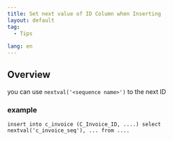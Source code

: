 ```yaml
---
title: Set next value of ID Column when Inserting 
layout: default
tag: 
  - Tips
  
lang: en
---
```


## Overview

you can use `nextval('<sequence name>')` to the next ID 

### example

```
insert into c_invoice (C_Invoice_ID, ....) select nextval('c_invoice_seq'), ... from ....

```
